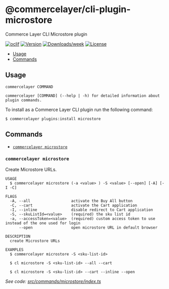 # @commercelayer/cli-plugin-microstore

Commerce Layer CLI Microstore plugin

[![oclif](https://img.shields.io/badge/cli-oclif-brightgreen.svg)](https://oclif.io)
[![Version](https://img.shields.io/npm/v/@commercelayer/cli-plugin-microstore.svg)](https://npmjs.org/package/@commercelayer/cli-plugin-microstore)
[![Downloads/week](https://img.shields.io/npm/dw/@commercelayer/cli-plugin-microstore.svg)](https://npmjs.org/package/@commercelayer/cli-plugin-microstore)
[![License](https://img.shields.io/npm/l/@commercelayer/cli-plugin-microstore.svg)](https://github.com/commercelayer/cli-plugin-microstore/blob/master/package.json)

<!-- toc -->

* [Usage](#usage)
* [Commands](#commands)
<!-- tocstop -->
## Usage
<!-- usage -->

```sh-session
commercelayer COMMAND

commercelayer [COMMAND] (--help | -h) for detailed information about plugin commands.
```
<!-- usagestop -->
To install as a Commerce Layer CLI plugin run the following command:

```sh-session
$ commercelayer plugins:install microstore
```

## Commands
<!-- commands -->

* [`commercelayer microstore`](#commercelayer-microstore)

### `commercelayer microstore`

Create Microstore URLs.

```sh-session
USAGE
  $ commercelayer microstore (-a <value> ) -S <value> [--open] [-A] [-I -C]

FLAGS
  -A, --all                  activate the Buy All button
  -C, --cart                 activate the Cart application
  -I, --inline               disable redirect to Cart application
  -S, --skuListId=<value>    (required) the sku list id
  -a, --accessToken=<value>  (required) custom access token to use instead of the one used for login
      --open                 open microstore URL in default browser

DESCRIPTION
  create Microstore URLs

EXAMPLES
  $ commercelayer microstore -S <sku-list-id>

  $ cl microstore -S <sku-list-id> --all --cart

  $ cl microstore -S <sku-list-id> --cart --inline --open
```

_See code: [src/commands/microstore/index.ts](https://github.com/commercelayer/commercelayer-cli-plugin-microstore/blob/main/src/commands/microstore/index.ts)_
<!-- commandsstop -->
